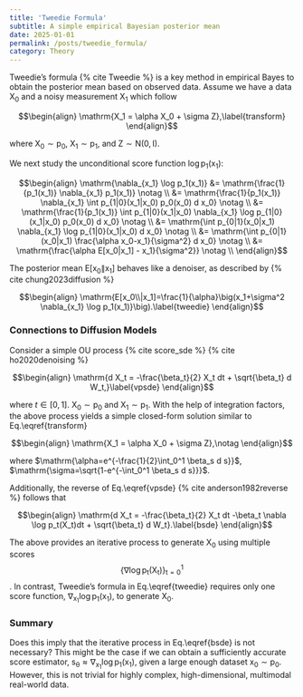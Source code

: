 ```yaml
---
title: 'Tweedie Formula'
subtitle: A simple empirical Bayesian posterior mean
date: 2025-01-01
permalink: /posts/tweedie_formula/
category: Theory
---
```


Tweedie’s formula {% cite Tweedie %} is a key method in empirical Bayes to obtain the posterior mean based on observed data. Assume we have a data $\mathrm{X_0}$ and a noisy measurement $\mathrm{X_1}$ which follow

$$\begin{align}
    \mathrm{X_1 = \alpha X_0 + \sigma Z},\label{transform}
\end{align}$$

where $\mathrm{X_0 \sim p_0}$, $\mathrm{X_1 \sim p_1}$, and $\mathrm{Z \sim N(0, {I})}$.


We next study the unconditional score function $\mathrm{\log p_1(x_1)}$:

$$\begin{align}
    \mathrm{\nabla_{x_1} \log p_1(x_1)} &= \mathrm{\frac{1}{p_1(x_1)} \nabla_{x_1} p_1(x_1)} \notag \\
                           &= \mathrm{\frac{1}{p_1(x_1)} \nabla_{x_1} \int p_{1|0}(x_1|x_0) p_0(x_0) d x_0} \notag \\
                           &= \mathrm{\frac{1}{p_1(x_1)} \int p_{1|0}(x_1|x_0) \nabla_{x_1} \log p_{1|0}(x_1|x_0) p_0(x_0) d x_0} \notag \\
                           &= \mathrm{\int p_{0|1}(x_0|x_1) \nabla_{x_1} \log p_{1|0}(x_1|x_0) d x_0} \notag \\
                           &= \mathrm{\int p_{0|1}(x_0|x_1) \frac{\alpha x_0-x_1}{\sigma^2} d x_0} \notag \\
                           &= \mathrm{\frac{\alpha E[x_0|x_1] - x_1}{\sigma^2}} \notag \\
\end{align}$$

The posterior mean $\mathrm{E[x_0\|x_1]}$ behaves like a denoiser, as described by {% cite chung2023diffusion %} 

$$\begin{align}
    \mathrm{E[x_0\\|x_1]=\frac{1}{\alpha}\big(x_1+\sigma^2 \nabla_{x_1} \log p_1(x_1)}\big).\label{tweedie}
\end{align}$$


### Connections to Diffusion Models

Consider a simple OU process {% cite score_sde %} {% cite ho2020denoising %}

$$\begin{align}
    \mathrm{d X_t = -\frac{\beta_t}{2} X_t dt + \sqrt{\beta_t} d W_t,}\label{vpsde}
\end{align}$$

where $t\in[0, 1]$. $\mathrm{X_0 \sim p_0}$ and $\mathrm{X_1 \sim p_1}$. With the help of integration factors, the above process yields a simple closed-form solution similar to Eq.\eqref{transform}

$$\begin{align}
    \mathrm{X_1 = \alpha X_0 + \sigma Z},\notag
\end{align}$$

where $\mathrm{\alpha=e^{-\frac{1}{2}\int_0^1 \beta_s d s}}$, $\mathrm{\sigma=\sqrt{1-e^{-\int_0^1 \beta_s d s}}}$.

Additionally, the reverse of Eq.\eqref{vpsde} {% cite anderson1982reverse %} follows that 

$$\begin{align}
    \mathrm{d X_t = -\frac{\beta_t}{2} X_t dt -\beta_t \nabla \log p_t(X_t)dt + \sqrt{\beta_t} d W_t}.\label{bsde}
\end{align}$$

The above provides an iterative process to generate $\mathrm{X_0}$ using multiple scores $$\mathrm{\{\nabla \log p_t(X_t)\}_{t=0}^1}$$. In contrast, Tweedie’s formula in Eq.\eqref{tweedie} requires only one score function, $\mathrm{\nabla_{x_1} \log p_1(x_1)}$, to generate $\mathrm{X_0}$. 

### Summary

Does this imply that the iterative process in Eq.\eqref{bsde} is not necessary? This might be the case if we can obtain a sufficiently accurate score estimator, $\mathrm{s_{\theta} \approx \nabla_{x_1} \log p_1(x_1)}$, given a large enough dataset $\mathrm{x_0\sim p_0}$. However, this is not trivial for highly complex, high-dimensional, multimodal real-world data.